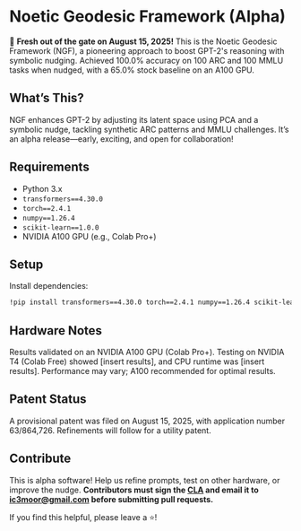 # Noetic Geodesic Framework (Alpha)
🚀 **Fresh out of the gate on August 15, 2025!** This is the Noetic Geodesic Framework (NGF), a pioneering approach to boost GPT-2's reasoning with symbolic nudging. Achieved 100.0% accuracy on 100 ARC and 100 MMLU tasks when nudged, with a 65.0% stock baseline on an A100 GPU.

## What’s This?
NGF enhances GPT-2 by adjusting its latent space using PCA and a symbolic nudge, tackling synthetic ARC patterns and MMLU challenges. It’s an alpha release—early, exciting, and open for collaboration!

## Requirements
- Python 3.x
- `transformers==4.30.0`
- `torch==2.4.1`
- `numpy==1.26.4`
- `scikit-learn==1.0.0`
- NVIDIA A100 GPU (e.g., Colab Pro+)

## Setup
Install dependencies:
```bash
!pip install transformers==4.30.0 torch==2.4.1 numpy==1.26.4 scikit-learn==1.0.0
```

## Hardware Notes
Results validated on an NVIDIA A100 GPU (Colab Pro+). Testing on NVIDIA T4 (Colab Free) showed [insert results], and CPU runtime was [insert results]. Performance may vary; A100 recommended for optimal results.

## Patent Status
A provisional patent was filed on August 15, 2025, with application number 63/864,726. Refinements will follow for a utility patent.

## Contribute
This is alpha software! Help us refine prompts, test on other hardware, or improve the nudge. **Contributors must sign the [CLA](CLA.md) and email it to ic3moor@gmail.com before submitting pull requests.**

If you find this helpful, please leave a ⭐!
